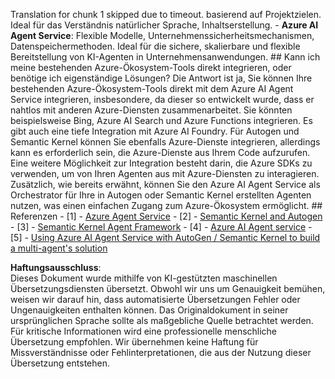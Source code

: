 Translation for chunk 1 skipped due to timeout.
basierend auf Projektzielen. Ideal für das Verständnis natürlicher Sprache, Inhaltserstellung. - **Azure AI Agent Service**: Flexible Modelle, Unternehmenssicherheitsmechanismen, Daten­speichermethoden. Ideal für die sichere, skalierbare und flexible Bereitstellung von KI-Agenten in Unternehmensanwendungen. ## Kann ich meine bestehenden Azure-Ökosystem-Tools direkt integrieren, oder benötige ich eigenständige Lösungen? Die Antwort ist ja, Sie können Ihre bestehenden Azure-Ökosystem-Tools direkt mit dem Azure AI Agent Service integrieren, insbesondere, da dieser so entwickelt wurde, dass er nahtlos mit anderen Azure-Diensten zusammenarbeitet. Sie könnten beispielsweise Bing, Azure AI Search und Azure Functions integrieren. Es gibt auch eine tiefe Integration mit Azure AI Foundry. Für Autogen und Semantic Kernel können Sie ebenfalls Azure-Dienste integrieren, allerdings kann es erforderlich sein, die Azure-Dienste aus Ihrem Code aufzurufen. Eine weitere Möglichkeit zur Integration besteht darin, die Azure SDKs zu verwenden, um von Ihren Agenten aus mit Azure-Diensten zu interagieren. Zusätzlich, wie bereits erwähnt, können Sie den Azure AI Agent Service als Orchestrator für Ihre in Autogen oder Semantic Kernel erstellten Agenten nutzen, was einen einfachen Zugang zum Azure-Ökosystem ermöglicht. ## Referenzen - [1] - [Azure Agent Service](https://techcommunity.microsoft.com/blog/azure-ai-services-blog/introducing-azure-ai-agent-service/4298357) - [2] - [Semantic Kernel and Autogen](https://devblogs.microsoft.com/semantic-kernel/microsofts-agentic-ai-frameworks-autogen-and-semantic-kernel/) - [3] - [Semantic Kernel Agent Framework](https://learn.microsoft.com/en-us/semantic-kernel/frameworks/agent/?pivots=programming-language-csharp) - [4] - [Azure AI Agent service](https://learn.microsoft.com/en-us/azure/ai-services/agents/overview) - [5] - [Using Azure AI Agent Service with AutoGen / Semantic Kernel to build a multi-agent's solution](https://techcommunity.microsoft.com/blog/educatordeveloperblog/using-azure-ai-agent-service-with-autogen--semantic-kernel-to-build-a-multi-agen/4363121)

**Haftungsausschluss**:  
Dieses Dokument wurde mithilfe von KI-gestützten maschinellen Übersetzungsdiensten übersetzt. Obwohl wir uns um Genauigkeit bemühen, weisen wir darauf hin, dass automatisierte Übersetzungen Fehler oder Ungenauigkeiten enthalten können. Das Originaldokument in seiner ursprünglichen Sprache sollte als maßgebliche Quelle betrachtet werden. Für kritische Informationen wird eine professionelle menschliche Übersetzung empfohlen. Wir übernehmen keine Haftung für Missverständnisse oder Fehlinterpretationen, die aus der Nutzung dieser Übersetzung entstehen.